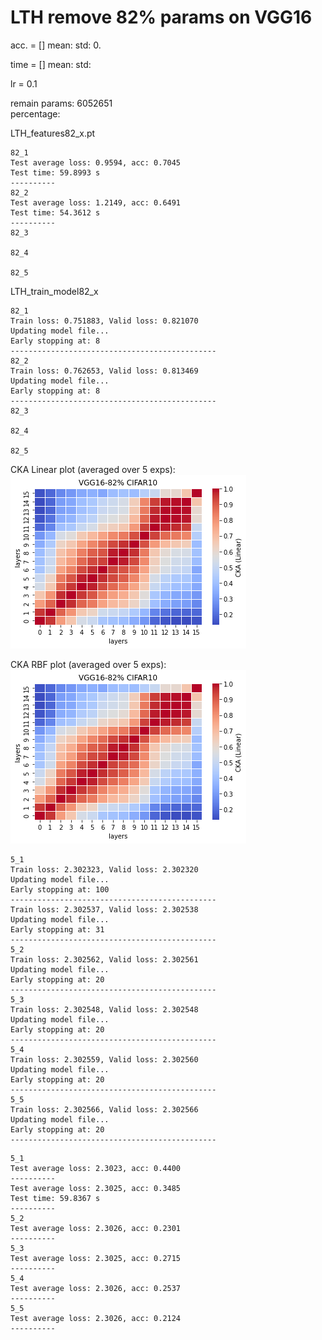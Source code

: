 # LTH remove 82% params on VGG16
acc. = [] mean:  std: 0.

time = [] mean: std:

lr = 0.1

remain params: 6052651<br>
percentage: <br>

LTH_features82_x.pt
```
82_1
Test average loss: 0.9594, acc: 0.7045
Test time: 59.8993 s
----------
82_2
Test average loss: 1.2149, acc: 0.6491
Test time: 54.3612 s
----------
82_3

82_4

82_5

```

LTH_train_model82_x
```
82_1
Train loss: 0.751883, Valid loss: 0.821070
Updating model file...
Early stopping at: 8
----------------------------------------------
82_2
Train loss: 0.762653, Valid loss: 0.813469
Updating model file...
Early stopping at: 8
----------------------------------------------
82_3

82_4

82_5

```

CKA Linear plot (averaged over 5 exps): <br>
![vgg16_82_linear](vgg16_82_linear.png)

CKA RBF plot (averaged over 5 exps): <br>
![vgg16_82_rbf](vgg16_82_linear.png)

```
5_1
Train loss: 2.302323, Valid loss: 2.302320
Updating model file...
Early stopping at: 100
----------------------------------------------
Train loss: 2.302537, Valid loss: 2.302538
Updating model file...
Early stopping at: 31
----------------------------------------------
5_2
Train loss: 2.302562, Valid loss: 2.302561
Updating model file...
Early stopping at: 20
----------------------------------------------
5_3
Train loss: 2.302548, Valid loss: 2.302548
Updating model file...
Early stopping at: 20
----------------------------------------------
5_4
Train loss: 2.302559, Valid loss: 2.302560
Updating model file...
Early stopping at: 20
----------------------------------------------
5_5
Train loss: 2.302566, Valid loss: 2.302566
Updating model file...
Early stopping at: 20
----------------------------------------------
```

```
5_1
Test average loss: 2.3023, acc: 0.4400
----------
Test average loss: 2.3025, acc: 0.3485
Test time: 59.8367 s
----------
5_2
Test average loss: 2.3026, acc: 0.2301
----------
5_3
Test average loss: 2.3025, acc: 0.2715
----------
5_4
Test average loss: 2.3026, acc: 0.2537
----------
5_5
Test average loss: 2.3026, acc: 0.2124
----------
```
